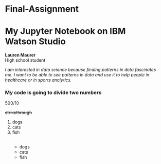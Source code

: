 # Final-Assignment

# My Jupyter Notebook on IBM Watson Studio

<b>Lauren Maurer</b>
<br>High school student

<i>I am interested in data science because finding patterns in data fascinates me. I want to be able to see patterns in data and use it to help people in healthcare or in sports analytics. </i>

### My code is going to divide two numbers

500/10

<s>strikethrough</s>
    <br>
    <ol>
        <li>dogs</li>
        <li>cats</li>
        <li>fish</li> <br>
<ul>
    <li>dogs</li>
    <li>cats</li>
    <li>fish</li>
    

